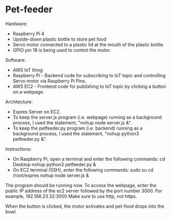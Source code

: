 # Pet-feeder

Hardware:
- Raspberry Pi 4
- Upside-down plastic bottle to store pet food
- Servo motor connected to a plastic lid at the mouth of the plastic bottle.
- GPIO pin 18 is being used to control the motor.

Software:
- AWS IoT thing
- Raspberry Pi - Backend code for subscribing to IoT topic and controlling Servo motor via Raspberry Pi Pins.
- AWS EC2 - Frontend code for publishing to IoT topic by clicking a button on a webpage.

Architecture:
- Expres Server on EC2.
- To keep the server.js program (i.e. webpage) running as a background process, I used the statement, "nohup node server.js &".
- To keep the petfeeder.py program (i.e. backend) running as a background process, I used the statement, "nohup python3 petfeeder.py &".

Instructions:
- On Raspberry Pi, open a terminal and enter the following commands:
  cd Desktop
  nohup python3 petfeeder.py &
- On EC2 terminal (SSH), enter the following commands: 
  sudo su
  cd /root/expres
  nohup node server.js &
  
The program should be running now.
To access the webpage, enter the public IP address of the ec2 server followed by the port number 3000. For example, 192.168.23.32:3000
Make sure to use http, not https.
 
When the button is clicked, the motor activates and pet-food drops into the bowl.
